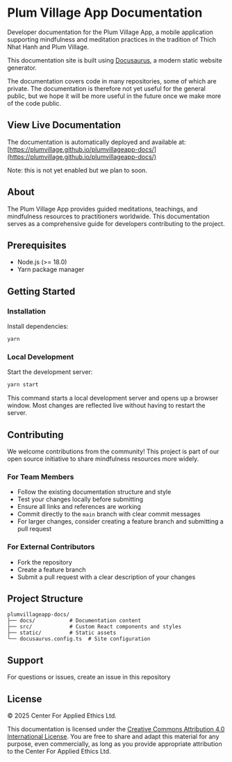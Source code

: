 # Plum Village App Documentation

Developer documentation for the Plum Village App, a mobile application supporting mindfulness and meditation practices in the tradition of Thich Nhat Hanh and Plum Village.

This documentation site is built using [Docusaurus](https://docusaurus.io/), a modern static website generator.

The documentation covers code in many repositories, some of which are private. The documentation is therefore not yet useful for the general public, but we hope it will be more useful in the future once we make more of the code public.

## View Live Documentation

The documentation is automatically deployed and available at: [https://plumvillage.github.io/plumvillageapp-docs/](https://plumvillage.github.io/plumvillageapp-docs/)

Note: this is not yet enabled but we plan to soon.

## About

The Plum Village App provides guided meditations, teachings, and mindfulness resources to practitioners worldwide. This documentation serves as a comprehensive guide for developers contributing to the project.

## Prerequisites

- Node.js (>= 18.0)
- Yarn package manager

## Getting Started

### Installation

Install dependencies:

```bash
yarn
```

### Local Development

Start the development server:

```bash
yarn start
```

This command starts a local development server and opens up a browser window. Most changes are reflected live without having to restart the server.

## Contributing

We welcome contributions from the community! This project is part of our open source initiative to share mindfulness resources more widely.

### For Team Members

- Follow the existing documentation structure and style
- Test your changes locally before submitting
- Ensure all links and references are working
- Commit directly to the `main` branch with clear commit messages
- For larger changes, consider creating a feature branch and submitting a pull request

### For External Contributors

- Fork the repository
- Create a feature branch
- Submit a pull request with a clear description of your changes

## Project Structure

```
plumvillageapp-docs/
├── docs/           # Documentation content
├── src/            # Custom React components and styles
├── static/         # Static assets
└── docusaurus.config.ts  # Site configuration
```

## Support

For questions or issues, create an issue in this repository


## License

© 2025 Center For Applied Ethics Ltd.

This documentation is licensed under the [Creative Commons Attribution 4.0 International License](https://creativecommons.org/licenses/by/4.0/). You are free to share and adapt this material for any purpose, even commercially, as long as you provide appropriate attribution to the Center For Applied Ethics Ltd.

